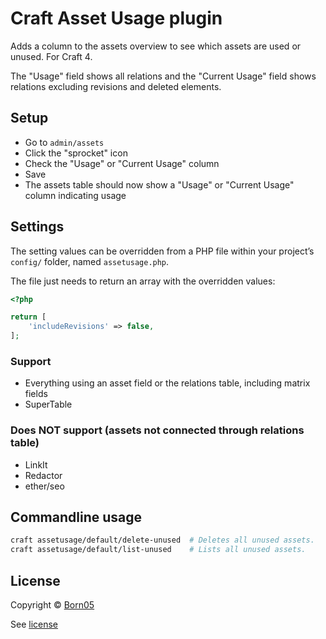 # Craft Asset Usage plugin

Adds a column to the assets overview to see which assets are used or unused. For Craft 4.

The "Usage" field shows all relations and the "Current Usage" field shows relations excluding revisions and deleted elements.

## Setup

- Go to `admin/assets`
- Click the "sprocket" icon
- Check the "Usage" or "Current Usage" column
- Save
- The assets table should now show a "Usage" or "Current Usage" column indicating usage

## Settings

The setting values can be overridden from a PHP file within your project’s `config/` folder, named `assetusage.php`.

The file just needs to return an array with the overridden values:

```php
<?php

return [
    'includeRevisions' => false,
];
```

### Support

- Everything using an asset field or the relations table, including matrix fields
- SuperTable

### Does NOT support (assets not connected through relations table)

- LinkIt
- Redactor
- ether/seo

## Commandline usage

```sh
craft assetusage/default/delete-unused  # Deletes all unused assets.
craft assetusage/default/list-unused    # Lists all unused assets.
```

## License

Copyright © [Born05](https://www.born05.com/)

See [license](https://github.com/born05/craft-assetusage/blob/master/LICENSE.md)
